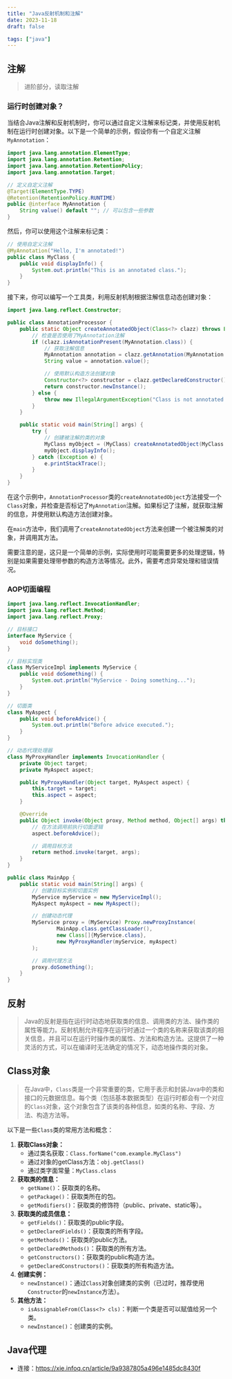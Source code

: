 ```yaml
---
title: "Java反射机制和注解"
date: 2023-11-18
draft: false

tags: ["java"]
---
```


## 注解

>进阶部分，读取注解

### 运行时创建对象？

当结合Java注解和反射机制时，你可以通过自定义注解来标记类，并使用反射机制在运行时创建对象。以下是一个简单的示例，假设你有一个自定义注解 `MyAnnotation`：

```java
import java.lang.annotation.ElementType;
import java.lang.annotation.Retention;
import java.lang.annotation.RetentionPolicy;
import java.lang.annotation.Target;

// 定义自定义注解
@Target(ElementType.TYPE)
@Retention(RetentionPolicy.RUNTIME)
public @interface MyAnnotation {
    String value() default ""; // 可以包含一些参数
}
```

然后，你可以使用这个注解来标记类：

```java
// 使用自定义注解
@MyAnnotation("Hello, I'm annotated!")
public class MyClass {
    public void displayInfo() {
        System.out.println("This is an annotated class.");
    }
}
```

接下来，你可以编写一个工具类，利用反射机制根据注解信息动态创建对象：

```java
import java.lang.reflect.Constructor;

public class AnnotationProcessor {
    public static Object createAnnotatedObject(Class<?> clazz) throws Exception {
        // 检查是否使用了MyAnnotation注解
        if (clazz.isAnnotationPresent(MyAnnotation.class)) {
            // 获取注解信息
            MyAnnotation annotation = clazz.getAnnotation(MyAnnotation.class);
            String value = annotation.value();

            // 使用默认构造方法创建对象
            Constructor<?> constructor = clazz.getDeclaredConstructor();
            return constructor.newInstance();
        } else {
            throw new IllegalArgumentException("Class is not annotated with MyAnnotation");
        }
    }

    public static void main(String[] args) {
        try {
            // 创建被注解的类的对象
            MyClass myObject = (MyClass) createAnnotatedObject(MyClass.class);
            myObject.displayInfo();
        } catch (Exception e) {
            e.printStackTrace();
        }
    }
}
```

在这个示例中，`AnnotationProcessor`类的`createAnnotatedObject`方法接受一个`Class`对象，并检查是否标记了`MyAnnotation`注解。如果标记了注解，就获取注解的信息，并使用默认构造方法创建对象。

在`main`方法中，我们调用了`createAnnotatedObject`方法来创建一个被注解类的对象，并调用其方法。

需要注意的是，这只是一个简单的示例，实际使用时可能需要更多的处理逻辑，特别是如果需要处理带参数的构造方法等情况。此外，需要考虑异常处理和错误情况。

### AOP切面编程

```java
import java.lang.reflect.InvocationHandler;
import java.lang.reflect.Method;
import java.lang.reflect.Proxy;

// 目标接口
interface MyService {
    void doSomething();
}

// 目标实现类
class MyServiceImpl implements MyService {
    public void doSomething() {
        System.out.println("MyService - Doing something...");
    }
}

// 切面类
class MyAspect {
    public void beforeAdvice() {
        System.out.println("Before advice executed.");
    }
}

// 动态代理处理器
class MyProxyHandler implements InvocationHandler {
    private Object target;
    private MyAspect aspect;

    public MyProxyHandler(Object target, MyAspect aspect) {
        this.target = target;
        this.aspect = aspect;
    }

    @Override
    public Object invoke(Object proxy, Method method, Object[] args) throws Throwable {
        // 在方法调用前执行切面逻辑
        aspect.beforeAdvice();

        // 调用目标方法
        return method.invoke(target, args);
    }
}

public class MainApp {
    public static void main(String[] args) {
        // 创建目标实例和切面实例
        MyService myService = new MyServiceImpl();
        MyAspect myAspect = new MyAspect();

        // 创建动态代理
        MyService proxy = (MyService) Proxy.newProxyInstance(
                MainApp.class.getClassLoader(),
                new Class[]{MyService.class},
                new MyProxyHandler(myService, myAspect)
        );

        // 调用代理方法
        proxy.doSomething();
    }
}
```



## 反射

>Java的反射是指在运行时动态地获取类的信息、调用类的方法、操作类的属性等能力。反射机制允许程序在运行时通过一个类的名称来获取该类的相关信息，并且可以在运行时操作类的属性、方法和构造方法。这提供了一种灵活的方式，可以在编译时无法确定的情况下，动态地操作类的对象。

## Class对象

>在Java中，`Class`类是一个非常重要的类，它用于表示和封装Java中的类和接口的元数据信息。每个类（包括基本数据类型）在运行时都会有一个对应的`Class`对象，这个对象包含了该类的各种信息，如类的名称、字段、方法、构造方法等。

以下是一些`Class`类的常用方法和概念：

1. **获取Class对象：**
   - 通过类名获取：`Class.forName("com.example.MyClass")`
   - 通过对象的getClass方法：`obj.getClass()`
   - 通过类字面常量：`MyClass.class`
2. **获取类的信息：**
   - `getName()`：获取类的名称。
   - `getPackage()`：获取类所在的包。
   - `getModifiers()`：获取类的修饰符（public、private、static等）。
3. **获取类的成员信息：**
   - `getFields()`：获取类的public字段。
   - `getDeclaredFields()`：获取类的所有字段。
   - `getMethods()`：获取类的public方法。
   - `getDeclaredMethods()`：获取类的所有方法。
   - `getConstructors()`：获取类的public构造方法。
   - `getDeclaredConstructors()`：获取类的所有构造方法。
4. **创建实例：**
   - `newInstance()`：通过`Class`对象创建类的实例（已过时，推荐使用`Constructor`的`newInstance`方法）。
5. **其他方法：**
   - `isAssignableFrom(Class<?> cls)`：判断一个类是否可以赋值给另一个类。
   - `newInstance()`：创建类的实例。

##  Java代理

- 连接：https://xie.infoq.cn/article/9a9387805a496e1485dc8430f
